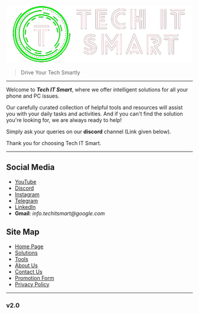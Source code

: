![Tech IT Smart](assets/logo.png)
>Drive Your Tech Smartly

---
Welcome to **_Tech IT Smart_**, where we offer intelligent solutions for all your phone and PC issues.

Our carefully curated collection of helpful tools and resources will assist you with your daily tasks and activities. And if you can't find the solution you're looking for, we are always ready to help!

Simply ask your queries on our **discord** channel (Link given below).

Thank you for choosing Tech IT Smart.

---

Social Media
---
- [YouTube](https://www.youtube.com/@Techitsmartofficial)
- [Discord](https://discord.gg/Vg5vEJj6)
- [Instagram](https://www.instagram.com/techitsmartofficial/)
- [Telegram](https://t.me/TechITsmart)
- [LinkedIn](https://www.linkedin.com/company/tech-it-smart/)
- **Gmail**: _info.techitsmart@google.com_


Site Map
---
- [Home Page](https://tech-it-smart.github.io)
- [Solutions](https://tech-it-smart.github.io/solutions)
- [Tools](https://tech-it-smart.github.io/tools)
- [About Us](https://tech-it-smart.github.io/about-us.html)
- [Contact Us](https://tech-it-smart.github.io/contact-us.html)
- [Promotion Form](https://tech-it-smart.github.io/promotion.html)
- [Privacy Policy](https://tech-it-smart.github.io/privacy-policy.html)

---
### **v2.0**